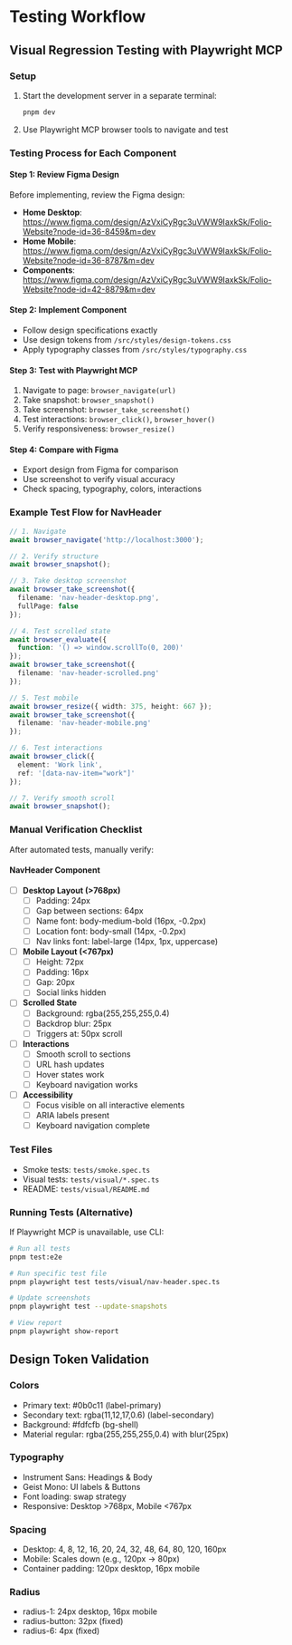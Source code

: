 # Testing Workflow

## Visual Regression Testing with Playwright MCP

### Setup
1. Start the development server in a separate terminal:
   ```bash
   pnpm dev
   ```

2. Use Playwright MCP browser tools to navigate and test

### Testing Process for Each Component

#### Step 1: Review Figma Design
Before implementing, review the Figma design:
- **Home Desktop**: https://www.figma.com/design/AzVxiCyRgc3uVWW9IaxkSk/Folio-Website?node-id=36-8459&m=dev
- **Home Mobile**: https://www.figma.com/design/AzVxiCyRgc3uVWW9IaxkSk/Folio-Website?node-id=36-8787&m=dev
- **Components**: https://www.figma.com/design/AzVxiCyRgc3uVWW9IaxkSk/Folio-Website?node-id=42-8879&m=dev

#### Step 2: Implement Component
- Follow design specifications exactly
- Use design tokens from `/src/styles/design-tokens.css`
- Apply typography classes from `/src/styles/typography.css`

#### Step 3: Test with Playwright MCP
1. Navigate to page: `browser_navigate(url)`
2. Take snapshot: `browser_snapshot()`
3. Take screenshot: `browser_take_screenshot()`
4. Test interactions: `browser_click()`, `browser_hover()`
5. Verify responsiveness: `browser_resize()`

#### Step 4: Compare with Figma
- Export design from Figma for comparison
- Use screenshot to verify visual accuracy
- Check spacing, typography, colors, interactions

### Example Test Flow for NavHeader

```typescript
// 1. Navigate
await browser_navigate('http://localhost:3000');

// 2. Verify structure
await browser_snapshot();

// 3. Take desktop screenshot
await browser_take_screenshot({ 
  filename: 'nav-header-desktop.png',
  fullPage: false 
});

// 4. Test scrolled state
await browser_evaluate({ 
  function: '() => window.scrollTo(0, 200)' 
});
await browser_take_screenshot({ 
  filename: 'nav-header-scrolled.png' 
});

// 5. Test mobile
await browser_resize({ width: 375, height: 667 });
await browser_take_screenshot({ 
  filename: 'nav-header-mobile.png' 
});

// 6. Test interactions
await browser_click({ 
  element: 'Work link', 
  ref: '[data-nav-item="work"]' 
});

// 7. Verify smooth scroll
await browser_snapshot();
```

### Manual Verification Checklist

After automated tests, manually verify:

#### NavHeader Component
- [ ] **Desktop Layout (>768px)**
  - [ ] Padding: 24px
  - [ ] Gap between sections: 64px
  - [ ] Name font: body-medium-bold (16px, -0.2px)
  - [ ] Location font: body-small (14px, -0.2px)
  - [ ] Nav links font: label-large (14px, 1px, uppercase)
  
- [ ] **Mobile Layout (<767px)**
  - [ ] Height: 72px
  - [ ] Padding: 16px
  - [ ] Gap: 20px
  - [ ] Social links hidden
  
- [ ] **Scrolled State**
  - [ ] Background: rgba(255,255,255,0.4)
  - [ ] Backdrop blur: 25px
  - [ ] Triggers at: 50px scroll
  
- [ ] **Interactions**
  - [ ] Smooth scroll to sections
  - [ ] URL hash updates
  - [ ] Hover states work
  - [ ] Keyboard navigation works
  
- [ ] **Accessibility**
  - [ ] Focus visible on all interactive elements
  - [ ] ARIA labels present
  - [ ] Keyboard navigation complete

### Test Files
- Smoke tests: `tests/smoke.spec.ts`
- Visual tests: `tests/visual/*.spec.ts`
- README: `tests/visual/README.md`

### Running Tests (Alternative)
If Playwright MCP is unavailable, use CLI:
```bash
# Run all tests
pnpm test:e2e

# Run specific test file
pnpm playwright test tests/visual/nav-header.spec.ts

# Update screenshots
pnpm playwright test --update-snapshots

# View report
pnpm playwright show-report
```

## Design Token Validation

### Colors
- Primary text: #0b0c11 (label-primary)
- Secondary text: rgba(11,12,17,0.6) (label-secondary)
- Background: #fdfcfb (bg-shell)
- Material regular: rgba(255,255,255,0.4) with blur(25px)

### Typography
- Instrument Sans: Headings & Body
- Geist Mono: UI labels & Buttons
- Font loading: swap strategy
- Responsive: Desktop >768px, Mobile <767px

### Spacing
- Desktop: 4, 8, 12, 16, 20, 24, 32, 48, 64, 80, 120, 160px
- Mobile: Scales down (e.g., 120px → 80px)
- Container padding: 120px desktop, 16px mobile

### Radius
- radius-1: 24px desktop, 16px mobile
- radius-button: 32px (fixed)
- radius-6: 4px (fixed)
